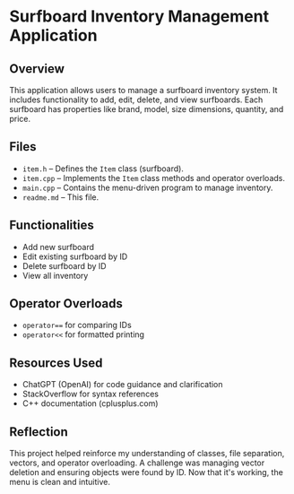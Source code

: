 # Surfboard Inventory Management Application

## Overview
This application allows users to manage a surfboard inventory system. It includes functionality to add, edit, delete, and view surfboards. Each surfboard has properties like brand, model, size dimensions, quantity, and price. 

## Files
- `item.h` – Defines the `Item` class (surfboard).
- `item.cpp` – Implements the `Item` class methods and operator overloads.
- `main.cpp` – Contains the menu-driven program to manage inventory.
- `readme.md` – This file.

## Functionalities
- Add new surfboard
- Edit existing surfboard by ID
- Delete surfboard by ID
- View all inventory

## Operator Overloads
- `operator==` for comparing IDs
- `operator<<` for formatted printing

## Resources Used
- ChatGPT (OpenAI) for code guidance and clarification
- StackOverflow for syntax references
- C++ documentation (cplusplus.com)

## Reflection
This project helped reinforce my understanding of classes, file separation, vectors, and operator overloading. A challenge was managing vector deletion and ensuring objects were found by ID. Now that it's working, the menu is clean and intuitive.
